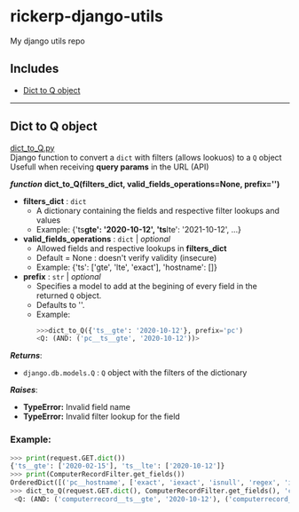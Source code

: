 # rickerp-django-utils

My django utils repo

## Includes

- [Dict to Q object](#dict_to_Q)

---

## <a name="dict_to_Q"></a> Dict to Q object

[dict_to_Q.py](./dict_to_Q.py)  
Django function to convert a `dict` with filters (allows lookuos) to a `Q` object  
Usefull when receiving **query params** in the URL (API)

**_function_** **dict_to_Q(filters_dict, valid_fields_operations=None, prefix='')**

- **filters_dict** : `dict`
  - A dictionary containing the fields and respective filter lookups and values
  - Example: {'ts**gte': '2020-10-12', 'ts**lte': '2021-10-12', ...}
- **valid_fields_operations** : `dict` | _optional_
  - Allowed fields and respective lookups in **filters_dict**
  - Default = None : doesn't verify validity (insecure)
  - Example: {'ts': ['gte', 'lte', 'exact'], 'hostname': []}
- **prefix** : `str` | _optional_
  - Specifies a model to add at the begining of every field in the returned `Q` object.
  - Defaults to ''.
  - Example:
    ```py
    >>>dict_to_Q({'ts__gte': '2020-10-12'}, prefix='pc')
    <Q: (AND: ('pc__ts__gte', '2020-10-12'))>
    ```

**_Returns_**:

- `django.db.models.Q` : `Q` object with the filters of the dictionary

**_Raises_**:

- **TypeError:** Invalid field name
- **TypeError:** Invalid filter lookup for the field

### Example:

```py
>>> print(request.GET.dict())
{'ts__gte': ['2020-02-15'], 'ts__lte': ['2020-10-12']}
>>> print(ComputerRecordFilter.get_fields())
OrderedDict([('pc__hostname', ['exact', 'iexact', 'isnull', 'regex', 'iregex', 'contains', 'icontains', 'in', 'gt', 'gte', 'lt', 'lte', 'startswith', 'istartswith', 'endswith', 'iendswith', 'range']), ('ts', ['exact', 'iexact', 'isnull', 'regex', 'iregex', 'contains', 'icontains', 'in', 'gt', 'gte', 'lt', 'lte', 'startswith', 'istartswith', 'endswith', 'iendswith', 'range', 'date', 'year', 'iso_year', 'month', 'day', 'week', 'week_day', 'quarter', 'time', 'hour', 'minute', 'second'])])
>>> dict_to_Q(request.GET.dict(), ComputerRecordFilter.get_fields(), 'computerrecord')
 <Q: (AND: ('computerrecord__ts__gte', '2020-10-12'), ('computerrecord__ts__lte', '2021-02-15'))>
```
